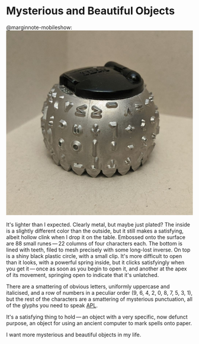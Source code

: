 # Mysterious and Beautiful Objects

@marginnote-mobileshow: <img src="/img/post/mysterious-beautiful-objects/apl_typeball.jpg" alt="A metal semi-sphere with characters embossed onto it, including mathematical symbols and shapes."/>

It's lighter than I expected. Clearly metal, but maybe just plated? The inside is a slightly different color than the outside, but it still makes a satisfying, albeit hollow clink when I drop it on the table. Embossed onto the surface are 88 small runes — 22 columns of four characters each. The bottom is lined with teeth, filed to mesh precisely with some long-lost inverse. On top is a shiny black plastic circle, with a small clip. It's more difficult to open than it looks, with a powerful spring inside, but it clicks satisfyingly when you get it — once as soon as you begin to open it, and another at the apex of its movement, springing open to indicate that it's unlatched.

There are a smattering of obvious letters, uniformly uppercase and italicised, and a row of numbers in a peculiar order (9, 6, 4, 2, 0, 8, 7, 5, 3, 1), but the rest of the characters are a smattering of mysterious punctuation, all of the glyphs you need to speak [APL](https://en.wikipedia.org/wiki/APL_(programming_language)).

It's a satisfying thing to hold — an object with a very specific, now defunct purpose, an object for using an ancient computer to mark spells onto paper.

I want more mysterious and beautiful objects in my life.
